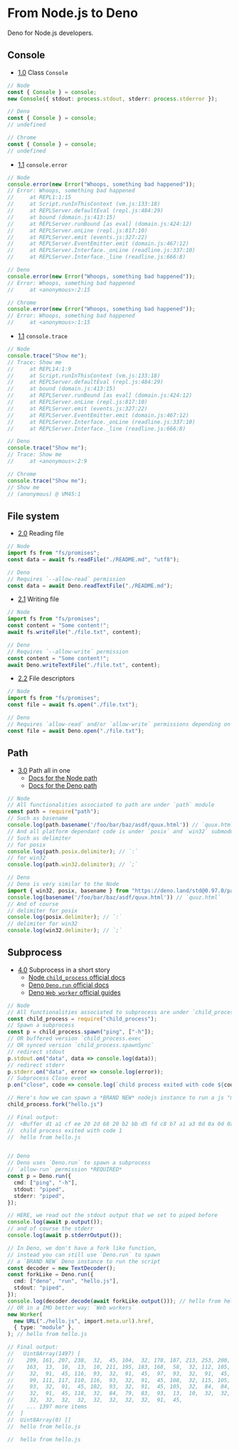 # From Node.js to Deno

Deno for Node.js developers.

## Console

- [1.0](#1.0) <a name='1.0'></a> Class `Console`

```ts
// Node
const { Console } = console;
new Console({ stdout: process.stdout, stderr: process.stderror });

// Deno
const { Console } = console;
// undefined

// Chrome
const { Console } = console;
// undefined
```

- [1.1](#1.1) <a name='1.1'></a> `console.error`

```ts
// Node
console.error(new Error("Whoops, something bad happened"));
// Error: Whoops, something bad happened
//     at REPL1:1:15
//     at Script.runInThisContext (vm.js:133:18)
//     at REPLServer.defaultEval (repl.js:484:29)
//     at bound (domain.js:413:15)
//     at REPLServer.runBound [as eval] (domain.js:424:12)
//     at REPLServer.onLine (repl.js:817:10)
//     at REPLServer.emit (events.js:327:22)
//     at REPLServer.EventEmitter.emit (domain.js:467:12)
//     at REPLServer.Interface._onLine (readline.js:337:10)
//     at REPLServer.Interface._line (readline.js:666:8)

// Deno
console.error(new Error("Whoops, something bad happened"));
// Error: Whoops, something bad happened
//     at <anonymous>:2:15

// Chrome
console.error(new Error("Whoops, something bad happened"));
// Error: Whoops, something bad happened
//     at <anonymous>:1:15
```

- [1.1](#1.2) <a name='1.2'></a> `console.trace`

```ts
// Node
console.trace("Show me");
// Trace: Show me
//     at REPL14:1:9
//     at Script.runInThisContext (vm.js:133:18)
//     at REPLServer.defaultEval (repl.js:484:29)
//     at bound (domain.js:413:15)
//     at REPLServer.runBound [as eval] (domain.js:424:12)
//     at REPLServer.onLine (repl.js:817:10)
//     at REPLServer.emit (events.js:327:22)
//     at REPLServer.EventEmitter.emit (domain.js:467:12)
//     at REPLServer.Interface._onLine (readline.js:337:10)
//     at REPLServer.Interface._line (readline.js:666:8)

// Deno
console.trace("Show me");
// Trace: Show me
//     at <anonymous>:2:9

// Chrome
console.trace("Show me");
// Show me
// (anonymous) @ VM45:1
```

## File system

- [2.0](#2.0) <a name='2.0'></a> Reading file

```ts
// Node
import fs from "fs/promises";
const data = await fs.readFile("./README.md", "utf8");

// Deno
// Requires `--allow-read` permission
const data = await Deno.readTextFile("./README.md");
```

- [2.1](#2.1) <a name='2.1'></a> Writing file

```ts
// Node
import fs from "fs/promises";
const content = "Some content!";
await fs.writeFile("./file.txt", content);

// Deno
// Requires `--allow-write` permission
const content = "Some content!";
await Deno.writeTextFile("./file.txt", content);
```

- [2.2](#2.2) <a name='2.2'></a> File descriptors

```ts
// Node
import fs from "fs/promises";
const file = await fs.open("./file.txt");

// Deno
// Requires `allow-read` and/or `allow-write` permissions depending on options.
const file = await Deno.open("./file.txt");
```

## Path

- [3.0](#3.0) <a name='3.0'></a> Path all in one
  - [Docs for the Node path](https://nodejs.org/api/path.html)
  - [Docs for the Deno path](https://doc.deno.land/https/deno.land/std@0.97.0/path/mod.ts)

```ts
// Node
// All functionalities associated to path are under `path` module
const path = require("path");
// Such as basename
console.log(path.basename('/foo/bar/baz/asdf/quux.html')) // `quux.html`
// And all platform dependant code is under `posix` and `win32` submodules
// Such as delimiter
// for posix
console.log(path.posix.delimiter); // `:`
// for win32
console.log(path.win32.delimiter); // `;`

// Deno
// Deno is very similar to the Node
import { win32, posix, basename } from "https://deno.land/std@0.97.0/path/mod.ts"
console.log(basename('/foo/bar/baz/asdf/quux.html')) // `quuz.html`
// And of course
// delimiter for posix
console.log(posix.delimiter); // `:`
// delimiter for win32
console.log(win32.delimiter); // `;`
```
## Subprocess
- [4.0](#4.0) <a name='4.0'></a> Subprocess in a short story
  - [Node `child_process` official docs](https://nodejs.org/api/child_process.html)
  - [Deno `Deno.run` official docs](https://doc.deno.land/builtin/stable#Deno.run)
  - [Deno `Web worker` official guides](https://deno.land/manual/runtime/workers#workers)

```ts
// Node
// All functionalities associated to subprocess are under `child_process` module
const child_process = require("child_process");
// Spawn a subprocess
const p = child_process.spawn("ping", ["-h"]);
// OR buffered version `child_process.exec`
// OR synced version `child_process.spawnSync`
// redirect stdout
p.stdout.on("data", data => console.log(data));
// redirect stderr
p.stderr.on("data", error => console.log(error));
// Subprocess Close event
p.on("close", code => console.log(`child process exited with code ${code}`))

// Here's how we can spawn a *BRAND NEW* nodejs instance to run a js "module"
child_process.fork("hello.js")

// Final output: 
//  <Buffer d1 a1 cf ee 20 2d 68 20 b2 bb d5 fd c8 b7 a1 a3 0d 0a 0d 0a d3 c3 b7 a8 3a 20 70 69 6e 67 20 5b 2d 74 5d 20 5b 2d 61 5d 20 5b 2d 6e 20 63 6f 75 6e 74 ... 1447 more bytes>
//  child process exited with code 1
//  hello from hello.js


// Deno
// Deno uses `Deno.run` to spawn a subprocess
// `allow-run` permission *REQUIRED*
const p = Deno.run({
  cmd: ["ping", "-h"],
  stdout: "piped",
  stderr: "piped",
});

// HERE, we read out the stdout output that we set to piped before
console.log(await p.output());
// and of course the stderr
console.log(await p.stderrOutput());

// In Deno, we don't have a fork like function,
// instead you can still use `Deno.run` to spawn
// a `BRAND NEW` Deno instance to run the script
const decoder = new TextDecoder();
const forkLike = Deno.run({
  cmd: ["deno", "run", "hello.js"],
  stdout: "piped",
});
console.log(decoder.decode(await forkLike.output())); // hello from hello.js
// OR in a IMO better way: `Web workers`
new Worker(
  new URL("./hello.js", import.meta.url).href,
  { type: "module" },
); // hello from hello.js

// Final output: 
//   Uint8Array(1497) [
//    209, 161, 207, 238,  32,  45, 104,  32, 178, 187, 213, 253, 200, 183, 161,
//    163,  13,  10,  13,  10, 211, 195, 183, 168,  58,  32, 112, 105, 110, 103,
//     32,  91,  45, 116,  93,  32,  91,  45,  97,  93,  32,  91,  45, 110,  32,
//     99, 111, 117, 110, 116,  93,  32,  91,  45, 108,  32, 115, 105, 122, 101,
//     93,  32,  91,  45, 102,  93,  32,  91,  45, 105,  32,  84,  84,  76,  93,
//     32,  91,  45, 118,  32,  84,  79,  83,  93,  13,  10,  32,  32,  32,  32,
//     32,  32,  32,  32,  32,  32,  32,  32,  91,  45,
//    ... 1397 more items
//  ]
//  Uint8Array(0) []
//  hello from hello.js

//  hello from hello.js
```